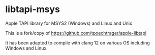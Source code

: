 # libtapi-msys
Apple TAPI library for MSYS2 (Windows) and Linux and Unix

This is a fork/copy of https://github.com/tpoechtrager/apple-libtapi

It has been adapted to compile with clang 12 on various OS including Windows and Linux.
